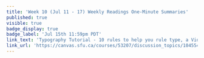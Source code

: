 ```yaml
---
title: 'Week 10 (Jul 11 - 17) Weekly Readings One-Minute Summaries'
published: true
visible: true
badge_display: true
badge_label: 'Jul 15th 11:59pm PDT'
link_text: 'Typography Tutorial - 10 rules to help you rule type, a Video'
link_url: 'https://canvas.sfu.ca/courses/53207/discussion_topics/1045544'
---
```


